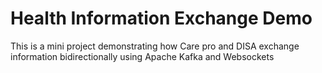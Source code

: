 # Health Information Exchange Demo

This is a mini project demonstrating how Care pro and DISA exchange information bidirectionally using Apache Kafka and Websockets

